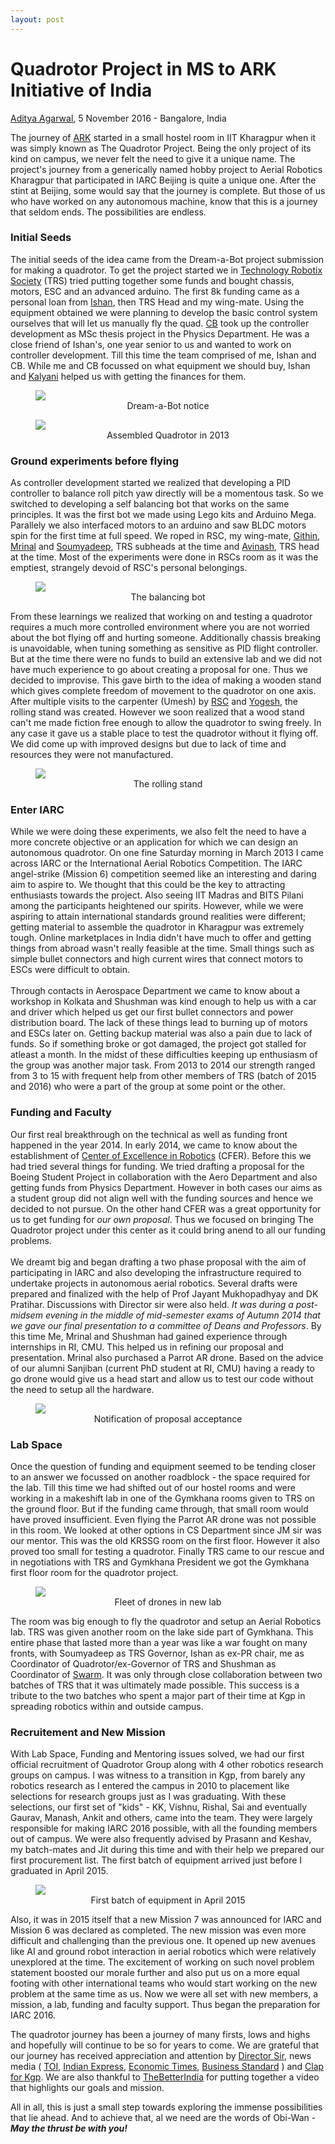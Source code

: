 ```yaml
---
layout: post
---
```


Quadrotor Project in MS to ARK Initiative of India
========================

<p class="date"><a href="https://in.linkedin.com/in/adityaagarwaliitkgp">Aditya Agarwal</a>, 5 November 2016 - Bangalore, India</p>


The journey of [ARK](https://wiki.metakgp.org/w/Aerial_Robotics_Kharagpur) started in a small hostel room in IIT Kharagpur when it was simply known as The Quadrotor Project. Being the only project of its kind on campus, we never felt the need to give it a unique name. The project&#39;s journey from a generically named hobby project to Aerial Robotics Kharagpur that participated in IARC Beijing is quite a unique one. After the stint at Beijing, some would say that the journey is complete. But those of us who have worked on any autonomous machine, know that this is a journey that seldom ends. The possibilities are endless.

<!-- more start -->

### Initial Seeds ###
The initial seeds of the idea came from the Dream-a-Bot project submission for making a quadrotor. To get the project started we in [Technology Robotix Society](http://robotix.in/) (TRS) tried putting together some funds and bought chassis, motors, ESC and an advanced arduino. The first 8k funding came as a personal loan from [Ishan](https://in.linkedin.com/in/gargishan), then TRS Head and my wing-mate. Using the equipment obtained we were planning to develop the basic control system ourselves that will let us manually fly the quad. [CB](https://in.linkedin.com/in/chaitanya-bayanwala-37443127) took up the controller development as MSc thesis project in the Physics Department. He was a close friend of Ishan&#39;s, one year senior to us and wanted to work on controller development. Till this time the team comprised of me, Ishan and CB. While me and CB focussed on what equipment we should buy, Ishan and [Kalyani](https://in.linkedin.com/in/kalyaninimbalkar) helped us with getting the finances for them.

<figure>
	<img src="/ark-blog/img/image00.jpg" />
	<figcaption style="text-align:center">Dream-a-Bot notice</figcaption>
</figure>

<figure>
	<img src="/ark-blog/img/image02.jpg" />
	<figcaption style="text-align:center">Assembled Quadrotor in 2013</figcaption>
</figure>

### Ground experiments before flying ###
As controller development started we realized that developing a PID controller to balance roll pitch yaw directly will be a momentous task. So we switched to developing a self balancing bot that works on the same principles. It was the first bot we made using Lego kits and Arduino Mega. Parallely we also interfaced motors to an arduino and saw BLDC motors spin for the first time at full speed. We roped in RSC, my wing-mate, [Githin](https://in.linkedin.com/in/githin-john-65826041), [Mrinal](https://www.linkedin.com/in/mrinalmohit) and [Soumyadeep](http://soumyadeepmukherjee.com/), TRS subheads at the time and [Avinash](https://in.linkedin.com/in/avinashruchandani), TRS head at the time. Most of the experiments were done in RSCs room as it was the emptiest, strangely devoid of RSC&#39;s personal belongings.


<figure>
	<img src="/ark-blog/img/image04.jpg" />
	<figcaption style="text-align:center">The balancing bot</figcaption>
</figure>

From these learnings we realized that working on and testing a quadrotor requires a much more controlled environment where you are not worried about the bot flying off and hurting someone. Additionally chassis breaking is unavoidable, when tuning something as sensitive as PID flight controller. But at the time there were no funds to build an extensive lab and we did not have much experience to go about creating a proposal for one. Thus we decided to improvise. This gave birth to the idea of making a wooden stand which gives complete freedom of movement to the quadrotor on one axis. After multiple visits to the carpenter (Umesh) by [RSC](https://in.linkedin.com/in/rohit-chauhan-134a0b3a) and [Yogesh](https://in.linkedin.com/in/yogesh-poddar-6b62a5a7), the rolling stand was created. However we soon realized that a wood stand can&#39;t me made fiction free enough to allow the quadrotor to swing freely. In any case it gave us a stable place to test the quadrotor without it flying off. We did come up with improved designs but due to lack of time and resources they were not manufactured.

<figure>
	<img src="/ark-blog/img/image01.jpg" />
	<figcaption style="text-align:center">The rolling stand</figcaption>
</figure>

### Enter IARC ###
While we were doing these experiments, we also felt the need to have a more concrete objective or an application for which we can design an autonomous quadrotor. On one fine Saturday morning in March 2013 I came across IARC or the International Aerial Robotics Competition. The IARC angel-strike (Mission 6) competition seemed like an interesting and daring aim to aspire to. We thought that this could be the key to attracting enthusiasts towards the project. Also seeing IIT Madras and BITS Pilani among the participants heightened our spirits. However, while we were aspiring to attain international standards ground realities were different; getting material to assemble the quadrotor in Kharagpur was extremely tough. Online marketplaces in India didn&#39;t have much to offer and getting things from abroad wasn&#39;t really feasible at the time. Small things such as simple bullet connectors and high current wires that connect motors to ESCs were difficult to obtain.
<br/>
<br/>
Through contacts in Aerospace Department we came to know about a workshop in Kolkata and Shushman was kind enough to help us with a car and driver which helped us get our first bullet connectors and power distribution board. The lack of these things lead to burning up of motors and ESCs later on. Getting backup material was also a pain due to lack of funds. So if something broke or got damaged, the project got stalled for atleast a month. In the midst of these difficulties keeping up enthusiasm of the group was another major task. From 2013 to 2014 our strength ranged from 3 to 15 with frequent help from other members of TRS (batch of 2015 and 2016) who were a part of the group at some point or the other.

### Funding and Faculty ###
Our first real breakthrough on the technical as well as funding front happened in the year 2014. In early 2014, we came to know about the establishment of [Center of Excellence in Robotics](https://wiki.metakgp.org/w/Centre_for_Excellence_in_Robotics) (CFER). Before this we had tried several things for funding. We tried drafting a proposal for the Boeing Student Project in collaboration with the Aero Department and also getting funds from Physics Department. However in both cases our aims as a student group did not align well with the funding sources and hence we decided to not pursue. On the other hand CFER was a great opportunity for us to get funding for _our own proposal_. Thus we focused on bringing The Quadrotor project under this center as it could bring anend to all our funding problems.
<br/>
<br/>
We dreamt big and began drafting a two phase proposal with the aim of participating in IARC and also developing the infrastructure required to undertake projects in autonomous aerial robotics. Several drafts were prepared and finalized with the help of Prof Jayant Mukhopadhyay and DK Pratihar. Discussions with Director sir were also held. _It was during a post-midsem evening in the middle of mid-semester exams of Autumn 2014 that we gave our final presentation to a committee of Deans and Professors_. By this time Me, Mrinal and Shushman had gained experience through internships in RI, CMU. This helped us in refining our proposal and presentation. Mrinal also purchased a Parrot AR drone. Based on the advice of our alumni Sanjiban (current PhD student at RI, CMU) having a ready to go drone would give us a head start and allow us to test our code without the need to setup all the hardware.

<figure>
	<img src="/ark-blog/img/image05.jpg" />
	<figcaption style="text-align:center">Notification of proposal acceptance</figcaption>
</figure>

### Lab Space ###
Once the question of funding and equipment seemed to be tending closer to an answer we focussed on another roadblock - the space required for the lab. Till this time we had shifted out of our hostel rooms and were working in a makeshift lab in one of the Gymkhana rooms given to TRS on the ground floor. But if the funding came through, that small room would have proved insufficient. Even flying the Parrot AR drone was not possible in this room. We looked at other options in CS Department since JM sir was our mentor. This was the old KRSSG room on the first floor. However it also proved too small for testing a quadrotor. Finally TRS came to our rescue and in negotiations with TRS and Gymkhana President we got the Gymkhana first floor room for the quadrotor project.

<figure>
    <img src="/ark-blog/img/image09.jpg" />
    <figcaption style="text-align:center">Fleet of drones in new lab</figcaption>
</figure>

The room was big enough to fly the quadrotor and setup an Aerial Robotics lab. TRS was given another room on the lake side part of Gymkhana. This entire phase that lasted more than a year was like a war fought on many fronts, with Soumyadeep as TRS Governor, Ishan as ex-PR chair, me as Coordinator of Quadrotor/ex-Governor of TRS and Shushman as Coordinator of [Swarm](https://swarm-iitkgp.github.io). It was only through close collaboration between two batches of TRS that it was ultimately made possible. This success is a tribute to the two batches who spent a major part of their time at Kgp in spreading robotics within and outside campus.

### Recruitement and New Mission ###
With Lab Space, Funding and Mentoring issues solved, we had our first official recruitment of Quadrotor Group along with 4 other robotics research groups on campus. I was witness to a transition in Kgp, from barely any robotics research as I entered the campus in 2010 to placement like selections for research groups just as I was graduating. With these selections, our first set of &quot;kids&quot; - KK, Vishnu, Rishal, Sai and eventually Gaurav, Manash, Ankit and others, came into the team. They were largely responsible for making IARC 2016 possible, with all the founding members out of campus. We were also frequently advised by Prasann and Keshav, my batch-mates and Jit during this time and with their help we prepared our first procurement list. The first batch of equipment arrived just before I graduated in April 2015.

<figure>
    <img src="/ark-blog/img/image03.jpg" />
    <figcaption style="text-align:center">First batch of equipment in April 2015</figcaption>
</figure>

Also, it was in 2015 itself that a new Mission 7 was announced for IARC and Mission 6 was declared as completed. The new mission was even more difficult and challenging than the previous one. It opened up new avenues like AI and ground robot interaction in aerial robotics which were relatively unexplored at the time. The excitement of working on such novel problem statement boosted our morale further and also put us on a more equal footing with other international teams who would start working on the new problem at the same time as us. Now we were all set with new members, a mission, a lab, funding and faculty support. Thus began the preparation for IARC 2016.

The quadrotor journey has been a journey of many firsts, lows and highs and hopefully will continue to be so for years to come. We are grateful that our journey has received appreciation and attention by [Director Sir](https://www.facebook.com/director.iitkgp/photos/a.1460899854201108.1073741828.1455755204715573/1648625742095184/?type=3&theater), news media ( [TOI](http://timesofindia.indiatimes.com/city/kolkata/IIT-Kharagpur-students-developing-fully-indigenous-drones/articleshow/54897093.cms), [Indian Express](http://indianexpress.com/article/technology/gadgets/iit-kharagpur-students-developing-fully-indigenous-drones-3087564/), [Economic Times](http://economictimes.indiatimes.com/news/science/iit-kharagpur-students-developing-fully-indigenous-drones/articleshow/54896790.cms), [Business Standard](http://www.business-standard.com/article/current-affairs/make-in-india-iit-kharagpur-students-developing-fully-indigenous-drones-116101700466_1.html) ) and [Clap for Kgp](https://iitkgp.org/content/iit-kharagpur-promoting-aerial-robotics-technology?utm_medium=email&utm_source=CLAP%20FOR%20KGP&utm_campaign=Clap%20for%20KGP). We are also thankful to [TheBetterIndia](https://www.facebook.com/thebetterindia/videos/10154676688314594/?hc_ref=PAGES_TIMELINE) for putting together a video that highlights our goals and mission.

All in all, this is just a small step towards exploring the immense possibilities that lie ahead. And to achieve that, al we need are the words of Obi-Wan - ***May the thrust be with you!***



<!-- more end -->
